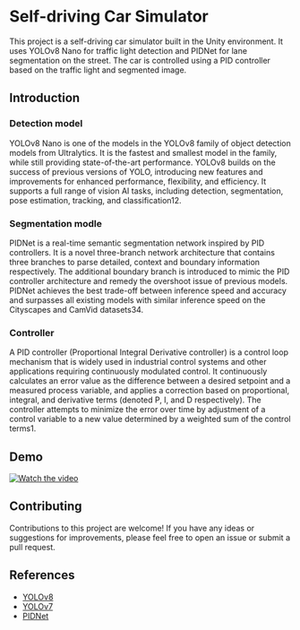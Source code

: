 # Self-driving Car Simulator

This project is a self-driving car simulator built in the Unity environment. It uses YOLOv8 Nano for traffic light detection and PIDNet for lane segmentation on the street. The car is controlled using a PID controller based on the traffic light and segmented image. 

## Introduction

### Detection model
YOLOv8 Nano is one of the models in the YOLOv8 family of object detection models from Ultralytics. It is the fastest and smallest model in the family, while still providing state-of-the-art performance. YOLOv8 builds on the success of previous versions of YOLO, introducing new features and improvements for enhanced performance, flexibility, and efficiency. It supports a full range of vision AI tasks, including detection, segmentation, pose estimation, tracking, and classification12.

### Segmentation modle
PIDNet is a real-time semantic segmentation network inspired by PID controllers. It is a novel three-branch network architecture that contains three branches to parse detailed, context and boundary information respectively. The additional boundary branch is introduced to mimic the PID controller architecture and remedy the overshoot issue of previous models. PIDNet achieves the best trade-off between inference speed and accuracy and surpasses all existing models with similar inference speed on the Cityscapes and CamVid datasets34.

### Controller
A PID controller (Proportional Integral Derivative controller) is a control loop mechanism that is widely used in industrial control systems and other applications requiring continuously modulated control. It continuously calculates an error value as the difference between a desired setpoint and a measured process variable, and applies a correction based on proportional, integral, and derivative terms (denoted P, I, and D respectively). The controller attempts to minimize the error over time by adjustment of a control variable to a new value determined by a weighted sum of the control terms1.

## Demo

[![Watch the video](https://i.imgur.com/vKb2F1B.png)](https://youtu.be/-5h1aEelFdw)

## Contributing

Contributions to this project are welcome! If you have any ideas or suggestions for improvements, please feel free to open an issue or submit a pull request.


## References
* [YOLOv8](https://github.com/ultralytics/ultralytics)
* [YOLOv7](https://github.com/WongKinYiu/yolov7)
* [PIDNet](https://github.com/XuJiacong/PIDNet)
